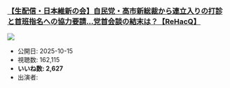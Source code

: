 ### [【生配信・日本維新の会】自民党・高市新総裁から連立入りの打診と首班指名への協力要請...党首会談の結末は？【ReHacQ】](https://www.youtube.com/watch?v=7wlezJQR2c0)
[![](https://img.youtube.com/vi/7wlezJQR2c0/sddefault.jpg)](https://www.youtube.com/watch?v=7wlezJQR2c0)
-   公開日: 2025-10-15
-   視聴数: 162,115
-   **いいね数: 2,627**
-   出演者: 
